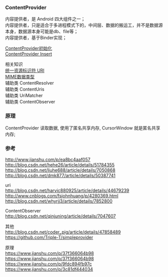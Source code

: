 ### ContentProvider  

内容提供者，是 Android 四大组件之一；  
内容提供者，只是适合于多进程模式下的，中间层、数据的搬运工，并不是数据源本身，数据源本身可能是db、file等；  
内容提供者，基于Binder实现；  

[ContentProvider初始化](ContentProvider/InitFun.md)  
[ContentProvider  Insert](ContentProvider/Insert.md)  


相关知识  
[统一资源标识符 URI](/ComputerScience/network/URI.md)   
[MIME数据类型](/ComputerScience/network/MIME.md)    
辅助类 ContentResolver  
辅助类 ContentUris  
辅助类 UriMatcher  
辅助类 ContentObserver  


### 原理  
ContentProvider 读取数据, 使用了匿名共享内存, CursorWindow 就是匿名共享内存;  




### 参考  
http://www.jianshu.com/p/ea8bc4aaf057  
http://blog.csdn.net/hehe26/article/details/51784355  
http://blog.csdn.net/liuhe688/article/details/7050868  
http://blog.csdn.net/dmk877/article/details/50387741  

uri  
http://blog.csdn.net/harvic880925/article/details/44679239  
http://www.cnblogs.com/fsjohnhuang/p/4280369.html  
http://blog.csdn.net/whyrjj3/article/details/7852800  

ContentObserver  
http://blog.csdn.net/qinjuning/article/details/7047607  


其他  
http://blog.csdn.net/coder_pig/article/details/47858489  
https://github.com/Triple-T/simpleprovider  

原理  
https://www.jianshu.com/p/37f366064b98  
https://www.jianshu.com/p/37f366064b98  
https://www.jianshu.com/p/9fdc894fb97c    
https://www.jianshu.com/p/3c81df444034  



